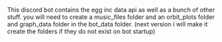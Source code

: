 This discord bot contains the egg inc data api as well as a bunch of other stuff.
you will need to create a music_files folder and an orbit_plots folder and graph_data folder in the bot_data folder.
(next version i will make it create the folders if they do not exist on bot startup)
